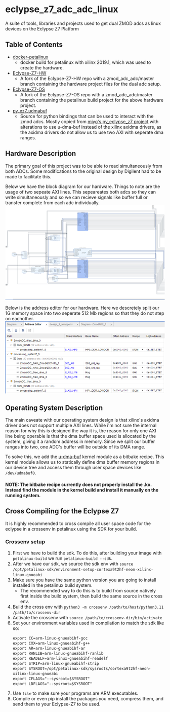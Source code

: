 # eclypse_z7_adc_adc_linux
A suite of tools, libraries and projects used to get dual ZMOD adcs as linux devices on the Eclypse Z7 Platform


## Table of Contents
- [docker-petalinux](#docker-petalinux)
    - docker build for petalinux with xilinx 2019.1, which was used to create the hardware.
- [Eclypse-Z7-HW](#eclypse-z7-hw)
    - A fork of the Eclypse-Z7-HW repo with a zmod_adc_adc/master branch containing the hardware project files for the dual adc setup.
- [Eclypse-Z7-OS](#eclypse-z7-os)
    - A fork of the Eclypse-Z7-OS repo with a zmod_adc_adc/master branch containing the petalinux build project for the above hardware project.
- [py_ez7_udmabuf](#py-ez7-udmabuf)
    - Source for python bindings that can be used to interact with the zmod adcs. Mostly copied from [miyo's py_eclypse_z7 project](https://github.com/miyo/py_eclypse_z7/tree/main) with alterations to use u-dma-buf instead of the xilinx axidma drivers, as the axidma drivers do not allow us to use two AXI with seperate dma ranges.

## Hardware Description
 The primary goal of this project was to be able to read simultaneously from both ADCs. Some modifications to the original design by Digilent had to be made to facilitate this. 

Below we have the block diagram for our hardware. Things to note are the usage of two sepeate AXI lines. This sepeareates both adcs so they can write simultaneously and so we can recieve signals like buffer full or transfer complete from each adc individually.
![Block Diagram](res/block_diagram.png)

Below is the address editor for our hardware. Here we descretely split our 1G memory space into two seperate 512 Mb regions so that they do not step on eachother.
![Address Editor](res/address_editor.png)

## Operating System Description
The main caveate with our operating system design is that xilinx's axidma driver does not support multiple AXI lines. While i'm not sure the internal reason for why this is designed the way it is, the reason for only one AXI line being operable is that the dma buffer space used is allocated by the system, giving it a random address in memory. Since we split our buffer ranges into two, one ADC's buffer will be outside of its DMA range. 

To solve this, we add the [u-dma-buf](https://github.com/ikwzm/udmabuf) kernel module as a bitbake recipe. This kernel module allows us to statically define dma buffer memory regions in our device tree and access them through user space devices like `/dev/udmabuf0`.

#### NOTE: The bitbake recipe currently does not properly install the .ko. Instead find the module in the kernel build and install it manually on the running system.


## Cross Compiling for the Eclypse Z7
It is highly recommended to cross compile all user space code for the eclypse in a crossenv in petalinux using the SDK for your build.

### Crossenv setup
1. First we have to build the sdk. To do this, after building your image with `petalinux-build` we run `petalinux-build --sdk`.
2. After we have our sdk, we source the sdk env with `source /opt/petalinux-sdk/environment-setup-cortexa9t2hf-neon-xilinx-linux-gnueabi`
3. Make sure you have the same python version you are going to install installed in the petalinux build system. 
    - The recommended way to do this is to build from source natively first inside the build system, then build the same source in the cross env.
4. Build the cross env with `python3 -m crossenv /path/to/host/python3.11 /path/to/crossenv-dir`
5. Activate the crossenv with `source /path/to/crossenv-dir/bin/activate`
6. Set your environment variables used in compilation to match the sdk like so:
    ```
    export CC=arm-linux-gnueabihf-gcc
    export CXX=arm-linux-gnueabihf-g++
    export AR=arm-linux-gnueabihf-ar
    export RANLIB=arm-linux-gnueabihf-ranlib
    export READELF=arm-linux-gnueabihf-readelf
    export STRIP=arm-linux-gnueabihf-strip
    export SYSROOT=/opt/petalinux-sdk/sysroots/cortexa9t2hf-neon-xilinx-linux-gnueabi
    export CFLAGS="--sysroot=$SYSROOT"
    export LDFLAGS="--sysroot=$SYSROOT"
    ```
7. Use `file` to make sure your programs are ARM executables.
8. Compile or even pip install the packages you need, compress them, and send them to your Eclypse-Z7 to be used.